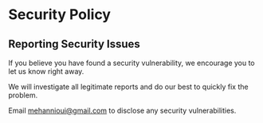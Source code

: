 # Security Policy

## Reporting Security Issues

If you believe you have found a security vulnerability, we encourage you to let us know right away.

We will investigate all legitimate reports and do our best to quickly fix the problem.

Email mehannioui@gmail.com to disclose any security vulnerabilities.
